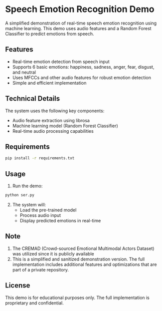 # Speech Emotion Recognition Demo

A simplified demonstration of real-time speech emotion recognition using machine learning. This demo uses audio features and a Random Forest Classifier to predict emotions from speech.

## Features

- Real-time emotion detection from speech input
- Supports 6 basic emotions: happiness, sadness, anger, fear, disgust, and neutral
- Uses MFCCs and other audio features for robust emotion detection
- Simple and efficient implementation

## Technical Details

The system uses the following key components:
- Audio feature extraction using librosa
- Machine learning model (Random Forest Classifier)
- Real-time audio processing capabilities

## Requirements

```bash
pip install -r requirements.txt
```

## Usage

1. Run the demo:
```bash
python ser.py
```

2. The system will:
   - Load the pre-trained model
   - Process audio input
   - Display predicted emotions in real-time

## Note

1. The CREMAD (Crowd-sourced Emotional Multimodal Actors Dataset) was utilized since it is publicly available
2. This is a simplified and sanitized demonstration version. The full implementation includes additional features and optimizations that are part of a private repository.

## License

This demo is for educational purposes only. The full implementation is proprietary and confidential. 